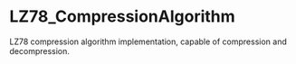 # LZ78_CompressionAlgorithm
LZ78 compression algorithm implementation, capable of compression and decompression.
